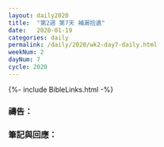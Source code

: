 ```yaml
---
layout: daily2020
title:  "第2週 第7天 補漏拾遺"
date:   2020-01-19
categories: daily
permalink: /daily/2020/wk2-day7-daily.html
weekNum: 2
dayNum: 7
cycle: 2020
---
```


{%- include BibleLinks.html -%}

### 禱告：

### 筆記與回應：
